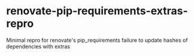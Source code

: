# renovate-pip-requirements-extras-repro
Minimal repro for renovate's pip_requirements failure to update hashes of dependencies with extras
